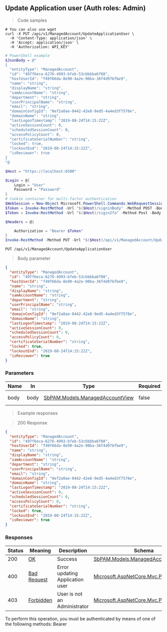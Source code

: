 
## Update Application user (Auth roles: Admin)

<a id="opIdUpdateApplicationUserAsync"></a>

> Code samples

```shell
# You can also use wget
curl -X PUT /api/v1/ManagedAccount/UpdateApplicationUser \
  -H 'Content-Type: application/json' \
  -H 'Accept: application/json' \
  -H 'Authorization: API_KEY'

```

```powershell
# PowerShell example
$JsonBody = @"
{
  "entityType": "ManagedAccount",
  "id": "497f6eca-6276-4993-bfeb-53cbbbba6f08",
  "hostUserId": "f49f66da-8e90-4a2e-90ba-36f4d97bfbe9",
  "name": "string",
  "displayName": "string",
  "samAccountName": "string",
  "department": "string",
  "userPrincipalName": "string",
  "email": "string",
  "domainConfigId": "0ef2a0ae-0442-42e8-9ed5-4a4ed3f7578e",
  "domainName": "string",
  "lastLogonTimestamp": "2019-08-24T14:15:22Z",
  "activeSessionCount": 0,
  "scheduledSessionCount": 0,
  "accessPolicyCount": 0,
  "certificateSerialNumber": "string",
  "locked": true,
  "lockoutEnd": "2019-08-24T14:15:22Z",
  "isReviewer": true
}
"@

$Host = "https://localhost:6500"

$Login = @{
    Login = "User"
    Password = "Password"
}
# Cookie container for multi-factor authentication
$WebSession = New-Object Microsoft.PowerShell.Commands.WebRequestSession
$Token = Invoke-RestMethod -Url "$($Host)/signinBody" -Method POST -Body (ConvertTo-Json $Login) -WebRequestSession $WebSession
$Token = Invoke-RestMethod -Url "$($Host)/sigin2fa" -Method Post -Body $MfaCode -Headers @{Authorization: "Bearer $Token"} -WebRequestSession $WebSession

$Headers = @{

    Authorization = "Bearer $Token"
}
Invoke-RestMethod -Method PUT -Url "$($Host)/api/v1/ManagedAccount/UpdateApplicationUser" -ContentType "application/json" -Body $JsonBody -Headers $Headers
```

`PUT /api/v1/ManagedAccount/UpdateApplicationUser`

> Body parameter

```json
{
  "entityType": "ManagedAccount",
  "id": "497f6eca-6276-4993-bfeb-53cbbbba6f08",
  "hostUserId": "f49f66da-8e90-4a2e-90ba-36f4d97bfbe9",
  "name": "string",
  "displayName": "string",
  "samAccountName": "string",
  "department": "string",
  "userPrincipalName": "string",
  "email": "string",
  "domainConfigId": "0ef2a0ae-0442-42e8-9ed5-4a4ed3f7578e",
  "domainName": "string",
  "lastLogonTimestamp": "2019-08-24T14:15:22Z",
  "activeSessionCount": 0,
  "scheduledSessionCount": 0,
  "accessPolicyCount": 0,
  "certificateSerialNumber": "string",
  "locked": true,
  "lockoutEnd": "2019-08-24T14:15:22Z",
  "isReviewer": true
}
```

<h3 id="update-application-user-(auth-roles:-admin)-parameters">Parameters</h3>

|Name|In|Type|Required|Description|
|---|---|---|---|---|
|body|body|[SbPAM.Models.ManagedAccountView](../Models/sbpam.models.managedaccountview.md)|false|Update to apply|

> Example responses

> 200 Response

```json
{
  "entityType": "ManagedAccount",
  "id": "497f6eca-6276-4993-bfeb-53cbbbba6f08",
  "hostUserId": "f49f66da-8e90-4a2e-90ba-36f4d97bfbe9",
  "name": "string",
  "displayName": "string",
  "samAccountName": "string",
  "department": "string",
  "userPrincipalName": "string",
  "email": "string",
  "domainConfigId": "0ef2a0ae-0442-42e8-9ed5-4a4ed3f7578e",
  "domainName": "string",
  "lastLogonTimestamp": "2019-08-24T14:15:22Z",
  "activeSessionCount": 0,
  "scheduledSessionCount": 0,
  "accessPolicyCount": 0,
  "certificateSerialNumber": "string",
  "locked": true,
  "lockoutEnd": "2019-08-24T14:15:22Z",
  "isReviewer": true
}
```

<h3 id="update-application-user-(auth-roles:-admin)-responses">Responses</h3>

|Status|Meaning|Description|Schema|
|---|---|---|---|
|200|[OK](https://tools.ietf.org/html/rfc7231#section-6.3.1)|Success|[SbPAM.Models.ManagedAccountView](../Models/sbpam.models.managedaccountview.md)|
|400|[Bad Request](https://tools.ietf.org/html/rfc7231#section-6.5.1)|Error updating Application user|[Microsoft.AspNetCore.Mvc.ProblemDetails](../Models/microsoft.aspnetcore.mvc.problemdetails.md)|
|403|[Forbidden](https://tools.ietf.org/html/rfc7231#section-6.5.3)|User is not an Administrator|[Microsoft.AspNetCore.Mvc.ProblemDetails](../Models/microsoft.aspnetcore.mvc.problemdetails.md)|

<aside class="warning">
To perform this operation, you must be authenticated by means of one of the following methods:
Bearer
</aside>


